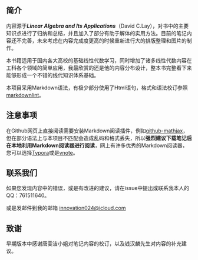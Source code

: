 ## 简介
内容源于***Linear Algebra and Its Applications***（David C.Lay），对书中的主要知识点进行了归纳和总结，并且加入了部分有助于解体的实用方法。目前的笔记内容还不完善，未来考虑在内容完成度更高的时候重新进行大的排版整理和图片的制作。

本书籍适用于国内各大高校的基础线性代数学习，同时增加了诸多线性代数内容在工科各个领域的简单应用，我最欣赏的还是他的内容分布设计，整本书完整看下来能够形成一个不错的线代知识体系基础。

本项目采用Markdown语法，有极少部分使用了Html语句，格式和语法校订参照[markdownlint](https://github.com/DavidAnson/markdownlint)。
## 注意事项
在Github网页上直接阅读需要安装Markdown阅读插件，例如[github-mathjax](https://github.com/orsharir/github-mathjax)，但在部分语法上与本项目不匹配会造成乱码和格式丢失，所以**强烈建议下载笔记后在本地利用Markdown阅读器进行阅读**，网上有许多优秀的Markdown阅读器，您可以选择[Typora](https://www.typora.io/)或是[vnote](https://github.com/tamlok/vnote)。
## 联系我们
如果您发现内容中的错误，或是有改进的建议，请在issue中提出或联系我本人的QQ：761511640。

或是发邮件到我的邮箱 innovation024@icloud.com
## 致谢
早期版本中感谢唐雯洁小姐对笔记内容的校订，以及钱汉麟先生对内容的补充建议。
